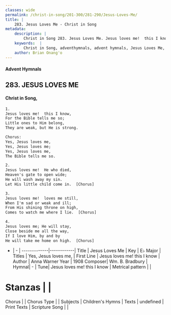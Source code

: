 ```yaml
---
classes: wide
permalink: /christ-in-song/201-300/281-290/Jesus-Loves-Me/
title: |
    283. Jesus Loves Me - Christ in Song
metadata:
    description: |
        Christ in Song 283. Jesus Loves Me. Jesus loves me!  this I know, For the Bible tells me so; Little ones to Him belong, They are weak, but He is strong. Chorus: Yes, Jesus loves me, Yes, Jesus loves me; Yes, Jesus loves me, The Bible tells me so.
    keywords:  |
        Christ in Song, adventhymnals, advent hymnals, Jesus Loves Me, Jesus loves me!  this I know. Yes, Jesus loves me,
    author: Brian Onang'o
---
```


#### Advent Hymnals
## 283. JESUS LOVES ME
####  Christ in Song,

```txt
1.
Jesus loves me!  this I know,
For the Bible tells me so;
Little ones to Him belong,
They are weak, but He is strong.

Chorus:
Yes, Jesus loves me,
Yes, Jesus loves me;
Yes, Jesus loves me,
The Bible tells me so.

2.
Jesus loves me!  He who died,
Heaven's gate to open wide;
He will wash away my sin.
Let His little child come in.  [Chorus]

3.
Jesus loves me!  loves me still,
When I'm sad or weak and ill;
From His shining throne on high,
Comes to watch me where I lie.  [Chorus]

4.
Jesus loves me; He will stay,
Close beside me all the way,
If I love Him, by and by
He will take me home on high.  [Chorus]

```

- |   -  |
-------------|------------|
Title | Jesus Loves Me |
Key | E♭ Major |
Titles | Yes, Jesus loves me, |
First Line | Jesus loves me!  this I know |
Author | Anna Warner
Year | 1908
Composer| Wm. B. Bradbury |
Hymnal|  - |
Tune| Jesus loves me!  this I know |
Metrical pattern | |
# Stanzas |  |
Chorus |  |
Chorus Type |  |
Subjects | Children's Hymns |
Texts | undefined |
Print Texts | 
Scripture Song |  |
    
